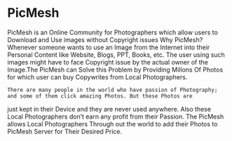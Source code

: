 # PicMesh
PicMesh is an Online Community for Photographers which allow users to Download and Use images without Copyright issues
Why PicMesh? 
    Whenever someone wants to use an Image from the Internet into their Personal Content like Website, Blogs, PPT, Books, etc.
The user using such images might have to face Copyright issue by the actual owner of the Image.The PicMesh can Solve this Problem by 
Providing Millons Of Photos for which user can buy Copywrites from Local Photographers.
    
    There are many people in the world who have passion of Photography; and some of them click amazing Photos. But these Photos are
just kept in their Device and they are never used anywhere. Also these Local Photographers don’t earn any profit from their Passion.
The PicMesh allows Local Photographers Through out the world to add their Photos to PicMesh Server for Their Desired Price.



